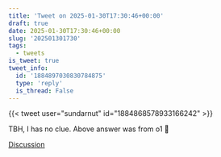 ```yaml
---
title: 'Tweet on 2025-01-30T17:30:46+00:00'
draft: true
date: 2025-01-30T17:30:46+00:00
slug: '202501301730'
tags:
  - tweets
is_tweet: true
tweet_info:
  id: '1884897030830784875'
  type: 'reply'
  is_thread: False
---
```




{{< tweet user="sundarnut" id="1884868578933166242" >}}

TBH, I has no clue. Above answer was from o1 🤣

[Discussion](https://x.com/sytelus/status/1884897030830784875)
